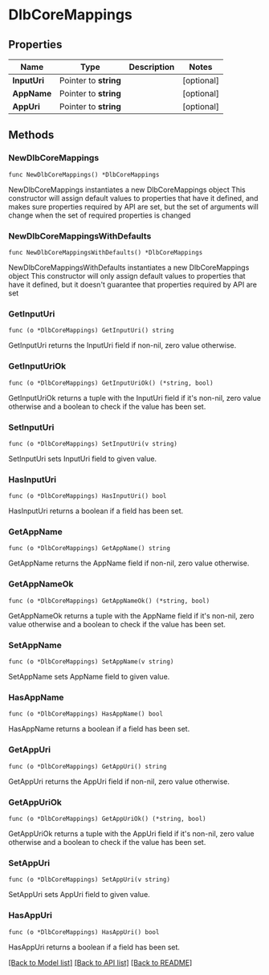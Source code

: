 # DlbCoreMappings

## Properties

Name | Type | Description | Notes
------------ | ------------- | ------------- | -------------
**InputUri** | Pointer to **string** |  | [optional] 
**AppName** | Pointer to **string** |  | [optional] 
**AppUri** | Pointer to **string** |  | [optional] 

## Methods

### NewDlbCoreMappings

`func NewDlbCoreMappings() *DlbCoreMappings`

NewDlbCoreMappings instantiates a new DlbCoreMappings object
This constructor will assign default values to properties that have it defined,
and makes sure properties required by API are set, but the set of arguments
will change when the set of required properties is changed

### NewDlbCoreMappingsWithDefaults

`func NewDlbCoreMappingsWithDefaults() *DlbCoreMappings`

NewDlbCoreMappingsWithDefaults instantiates a new DlbCoreMappings object
This constructor will only assign default values to properties that have it defined,
but it doesn't guarantee that properties required by API are set

### GetInputUri

`func (o *DlbCoreMappings) GetInputUri() string`

GetInputUri returns the InputUri field if non-nil, zero value otherwise.

### GetInputUriOk

`func (o *DlbCoreMappings) GetInputUriOk() (*string, bool)`

GetInputUriOk returns a tuple with the InputUri field if it's non-nil, zero value otherwise
and a boolean to check if the value has been set.

### SetInputUri

`func (o *DlbCoreMappings) SetInputUri(v string)`

SetInputUri sets InputUri field to given value.

### HasInputUri

`func (o *DlbCoreMappings) HasInputUri() bool`

HasInputUri returns a boolean if a field has been set.

### GetAppName

`func (o *DlbCoreMappings) GetAppName() string`

GetAppName returns the AppName field if non-nil, zero value otherwise.

### GetAppNameOk

`func (o *DlbCoreMappings) GetAppNameOk() (*string, bool)`

GetAppNameOk returns a tuple with the AppName field if it's non-nil, zero value otherwise
and a boolean to check if the value has been set.

### SetAppName

`func (o *DlbCoreMappings) SetAppName(v string)`

SetAppName sets AppName field to given value.

### HasAppName

`func (o *DlbCoreMappings) HasAppName() bool`

HasAppName returns a boolean if a field has been set.

### GetAppUri

`func (o *DlbCoreMappings) GetAppUri() string`

GetAppUri returns the AppUri field if non-nil, zero value otherwise.

### GetAppUriOk

`func (o *DlbCoreMappings) GetAppUriOk() (*string, bool)`

GetAppUriOk returns a tuple with the AppUri field if it's non-nil, zero value otherwise
and a boolean to check if the value has been set.

### SetAppUri

`func (o *DlbCoreMappings) SetAppUri(v string)`

SetAppUri sets AppUri field to given value.

### HasAppUri

`func (o *DlbCoreMappings) HasAppUri() bool`

HasAppUri returns a boolean if a field has been set.


[[Back to Model list]](../README.md#documentation-for-models) [[Back to API list]](../README.md#documentation-for-api-endpoints) [[Back to README]](../README.md)


